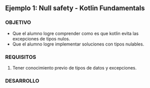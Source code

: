 ## Ejemplo 1: Null safety - Kotlin Fundamentals

### OBJETIVO

- Que el alumno logre comprender como es que kotlin evita las excepciones de tipos nulos.
- Que el alumno logre implementar soluciones con tipos nulables.

### REQUISITOS

1. Tener conocimiento previo de tipos de datos y excepciones.

### DESARROLLO




